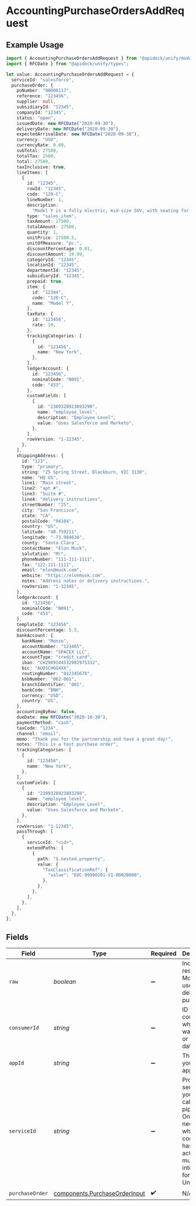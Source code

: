 # AccountingPurchaseOrdersAddRequest

## Example Usage

```typescript
import { AccountingPurchaseOrdersAddRequest } from "@apideck/unify/models/operations";
import { RFCDate } from "@apideck/unify/types";

let value: AccountingPurchaseOrdersAddRequest = {
  serviceId: "salesforce",
  purchaseOrder: {
    poNumber: "90000117",
    reference: "123456",
    supplier: null,
    subsidiaryId: "12345",
    companyId: "12345",
    status: "open",
    issuedDate: new RFCDate("2020-09-30"),
    deliveryDate: new RFCDate("2020-09-30"),
    expectedArrivalDate: new RFCDate("2020-09-30"),
    currency: "USD",
    currencyRate: 0.69,
    subTotal: 27500,
    totalTax: 2500,
    total: 27500,
    taxInclusive: true,
    lineItems: [
      {
        id: "12345",
        rowId: "12345",
        code: "120-C",
        lineNumber: 1,
        description:
          "Model Y is a fully electric, mid-size SUV, with seating for up to seven, dual motor AWD and unparalleled protection.",
        type: "sales_item",
        taxAmount: 27500,
        totalAmount: 27500,
        quantity: 1,
        unitPrice: 27500.5,
        unitOfMeasure: "pc.",
        discountPercentage: 0.01,
        discountAmount: 19.99,
        categoryId: "12345",
        locationId: "12345",
        departmentId: "12345",
        subsidiaryId: "12345",
        prepaid: true,
        item: {
          id: "12344",
          code: "120-C",
          name: "Model Y",
        },
        taxRate: {
          id: "123456",
          rate: 10,
        },
        trackingCategories: [
          {
            id: "123456",
            name: "New York",
          },
        ],
        ledgerAccount: {
          id: "123456",
          nominalCode: "N091",
          code: "453",
        },
        customFields: [
          {
            id: "2389328923893298",
            name: "employee_level",
            description: "Employee Level",
            value: "Uses Salesforce and Marketo",
          },
        ],
        rowVersion: "1-12345",
      },
    ],
    shippingAddress: {
      id: "123",
      type: "primary",
      string: "25 Spring Street, Blackburn, VIC 3130",
      name: "HQ US",
      line1: "Main street",
      line2: "apt #",
      line3: "Suite #",
      line4: "delivery instructions",
      streetNumber: "25",
      city: "San Francisco",
      state: "CA",
      postalCode: "94104",
      country: "US",
      latitude: "40.759211",
      longitude: "-73.984638",
      county: "Santa Clara",
      contactName: "Elon Musk",
      salutation: "Mr",
      phoneNumber: "111-111-1111",
      fax: "122-111-1111",
      email: "elon@musk.com",
      website: "https://elonmusk.com",
      notes: "Address notes or delivery instructions.",
      rowVersion: "1-12345",
    },
    ledgerAccount: {
      id: "123456",
      nominalCode: "N091",
      code: "453",
    },
    templateId: "123456",
    discountPercentage: 5.5,
    bankAccount: {
      bankName: "Monzo",
      accountNumber: "123465",
      accountName: "SPACEX LLC",
      accountType: "credit_card",
      iban: "CH2989144532982975332",
      bic: "AUDSCHGGXXX",
      routingNumber: "012345678",
      bsbNumber: "062-001",
      branchIdentifier: "001",
      bankCode: "BNH",
      currency: "USD",
      country: "US",
    },
    accountingByRow: false,
    dueDate: new RFCDate("2020-10-30"),
    paymentMethod: "cash",
    taxCode: "1234",
    channel: "email",
    memo: "Thank you for the partnership and have a great day!",
    notes: "This is a test purchase order",
    trackingCategories: [
      {
        id: "123456",
        name: "New York",
      },
    ],
    customFields: [
      {
        id: "2389328923893298",
        name: "employee_level",
        description: "Employee Level",
        value: "Uses Salesforce and Marketo",
      },
    ],
    rowVersion: "1-12345",
    passThrough: [
      {
        serviceId: "<id>",
        extendPaths: [
          {
            path: "$.nested.property",
            value: {
              "TaxClassificationRef": {
                "value": "EUC-99990201-V1-00020000",
              },
            },
          },
        ],
      },
    ],
  },
};
```

## Fields

| Field                                                                                                                                         | Type                                                                                                                                          | Required                                                                                                                                      | Description                                                                                                                                   | Example                                                                                                                                       |
| --------------------------------------------------------------------------------------------------------------------------------------------- | --------------------------------------------------------------------------------------------------------------------------------------------- | --------------------------------------------------------------------------------------------------------------------------------------------- | --------------------------------------------------------------------------------------------------------------------------------------------- | --------------------------------------------------------------------------------------------------------------------------------------------- |
| `raw`                                                                                                                                         | *boolean*                                                                                                                                     | :heavy_minus_sign:                                                                                                                            | Include raw response. Mostly used for debugging purposes                                                                                      |                                                                                                                                               |
| `consumerId`                                                                                                                                  | *string*                                                                                                                                      | :heavy_minus_sign:                                                                                                                            | ID of the consumer which you want to get or push data from                                                                                    | test-consumer                                                                                                                                 |
| `appId`                                                                                                                                       | *string*                                                                                                                                      | :heavy_minus_sign:                                                                                                                            | The ID of your Unify application                                                                                                              | dSBdXd2H6Mqwfg0atXHXYcysLJE9qyn1VwBtXHX                                                                                                       |
| `serviceId`                                                                                                                                   | *string*                                                                                                                                      | :heavy_minus_sign:                                                                                                                            | Provide the service id you want to call (e.g., pipedrive). Only needed when a consumer has activated multiple integrations for a Unified API. | salesforce                                                                                                                                    |
| `purchaseOrder`                                                                                                                               | [components.PurchaseOrderInput](../../models/components/purchaseorderinput.md)                                                                | :heavy_check_mark:                                                                                                                            | N/A                                                                                                                                           |                                                                                                                                               |
